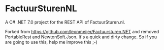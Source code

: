 # FactuurSturenNL
A C# .NET 7.0 project for the REST API of FactuurSturen.nl.

Forked from https://github.com/leonmeijer/Factuursturen.NET and removed PortableRest and NewtonSoft.Json.
It's a quick and dirty change. So if you are going to use this, help me improve this ;-)
